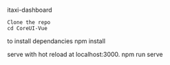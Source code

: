 itaxi-dashboard
```
Clone the repo
cd CoreUI-Vue
```

to install dependancies
npm install

serve with hot reload at localhost:3000.
npm run serve

